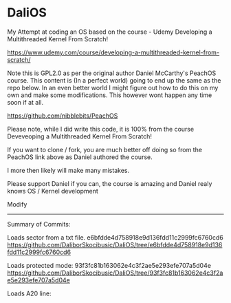 # DaliOS
My Attempt at coding an OS based on the course - Udemy Developing a Multithreaded Kernel From Scratch!

https://www.udemy.com/course/developing-a-multithreaded-kernel-from-scratch/


Note this is GPL2.0 as per the original author Daniel McCarthy's PeachOS course. This content is (In a perfect world) going to end up the same as the repo below. 
In an even better world I might figure out how to do this on my own and make some modifications. This however wont happen any time soon if at all. 

https://github.com/nibblebits/PeachOS

Please note, while I did write this code, it is 100% from the course Deveveoping a Multithreaded Kernel From Scratch!

If you want to clone / fork, you are much better off doing so from the PeachOS link above as Daniel authored the course.

I more then likely will make many mistakes.

Please support Daniel if you can, the course is amazing and Daniel realy knows OS / Kernel development

Modify

-------
Summary of Commits: 

Loads sector from a txt file. e6bfdde4d758918e9d136fdd11c2999fc6760cd6
https://github.com/DaliborSkocibusic/DaliOS/tree/e6bfdde4d758918e9d136fdd11c2999fc6760cd6

Loads protected mode: 93f3fc81b163062e4c3f2ae5e293efe707a5d04e
https://github.com/DaliborSkocibusic/DaliOS/tree/93f3fc81b163062e4c3f2ae5e293efe707a5d04e

Loads A20 line: 
